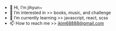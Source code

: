 - 👋 Hi, I’m jihyun~
- 👀 I’m interested in >> books, music, and challenge
- 🌱 I’m currently learning >> javascript, react, scss
- 📫 How to reach me >> jkim68888@gmail.com

<!---
jkim68888/jkim68888 is a ✨ special ✨ repository because its `README.md` (this file) appears on your GitHub profile.
You can click the Preview link to take a look at your changes. - 💞️ I’m looking to collaborate on ...
--->
